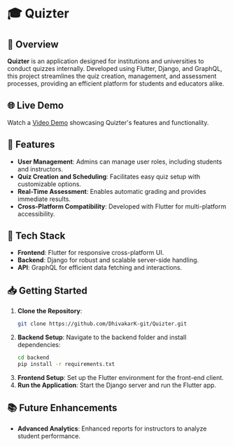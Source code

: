 # 🎓 Quizter

## 🚀 Overview
**Quizter** is an application designed for institutions and universities to conduct quizzes internally. Developed using Flutter, Django, and GraphQL, this project streamlines the quiz creation, management, and assessment processes, providing an efficient platform for students and educators alike.

## 🌐 Live Demo
Watch a [Video Demo](https://youtu.be/CsZ65GbKjY4) showcasing Quizter's features and functionality.

## 🎯 Features
- **User Management**: Admins can manage user roles, including students and instructors.
- **Quiz Creation and Scheduling**: Facilitates easy quiz setup with customizable options.
- **Real-Time Assessment**: Enables automatic grading and provides immediate results.
- **Cross-Platform Compatibility**: Developed with Flutter for multi-platform accessibility.

## 📂 Tech Stack
- **Frontend**: Flutter for responsive cross-platform UI.
- **Backend**: Django for robust and scalable server-side handling.
- **API**: GraphQL for efficient data fetching and interactions.

## 📥 Getting Started
1. **Clone the Repository**:
   ```bash
   git clone https://github.com/DhivakarK-git/Quizter.git
   ```
2. **Backend Setup**: Navigate to the backend folder and install dependencies:
   ```bash
   cd backend
   pip install -r requirements.txt
   ```
3. **Frontend Setup**: Set up the Flutter environment for the front-end client.
4. **Run the Application**: Start the Django server and run the Flutter app.

## 📚 Future Enhancements
- **Advanced Analytics**: Enhanced reports for instructors to analyze student performance.



